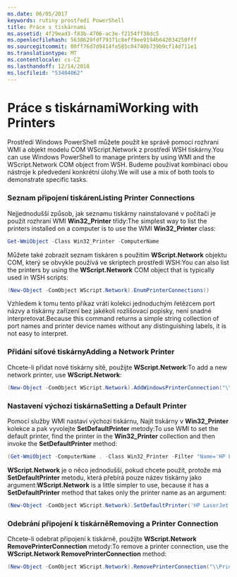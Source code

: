 ```yaml
---
ms.date: 06/05/2017
keywords: rutiny prostředí PowerShell
title: Práce s tiskárnami
ms.assetid: 4f29ead3-f83b-4706-ac3e-f2154ff38dc5
ms.openlocfilehash: 5638629fdf79371c8eff9ee9194b642034250fff
ms.sourcegitcommit: 00ff76d7d9414fe585c04740b739b9cf14d711e1
ms.translationtype: MT
ms.contentlocale: cs-CZ
ms.lasthandoff: 12/14/2018
ms.locfileid: "53404062"
---
```

# <a name="working-with-printers"></a><span data-ttu-id="4248e-103">Práce s tiskárnami</span><span class="sxs-lookup"><span data-stu-id="4248e-103">Working with Printers</span></span>

<span data-ttu-id="4248e-104">Prostředí Windows PowerShell můžete použít ke správě pomocí rozhraní WMI a objekt modelu COM WScript.Network z prostředí WSH tiskárny.</span><span class="sxs-lookup"><span data-stu-id="4248e-104">You can use Windows PowerShell to manage printers by using WMI and the WScript.Network COM object from WSH.</span></span> <span data-ttu-id="4248e-105">Budeme používat kombinaci obou nástroje k předvedení konkrétní úlohy.</span><span class="sxs-lookup"><span data-stu-id="4248e-105">We will use a mix of both tools to demonstrate specific tasks.</span></span>

### <a name="listing-printer-connections"></a><span data-ttu-id="4248e-106">Seznam připojení tiskáren</span><span class="sxs-lookup"><span data-stu-id="4248e-106">Listing Printer Connections</span></span>

<span data-ttu-id="4248e-107">Nejjednodušší způsob, jak seznamu tiskárny nainstalované v počítači je použít rozhraní WMI **Win32_Printer** třídy:</span><span class="sxs-lookup"><span data-stu-id="4248e-107">The simplest way to list the printers installed on a computer is to use the WMI **Win32_Printer** class:</span></span>

```powershell
Get-WmiObject -Class Win32_Printer -ComputerName
```

<span data-ttu-id="4248e-108">Můžete také zobrazit seznam tiskáren s použitím **WScript.Network** objektu COM, který se obvykle používá ve skriptech prostředí WSH:</span><span class="sxs-lookup"><span data-stu-id="4248e-108">You can also list the printers by using the **WScript.Network** COM object that is typically used in WSH scripts:</span></span>

```powershell
(New-Object -ComObject WScript.Network).EnumPrinterConnections()
```

<span data-ttu-id="4248e-109">Vzhledem k tomu tento příkaz vrátí kolekci jednoduchým řetězcem port názvy a tiskárny zařízení bez jakékoli rozlišovací popisky, není snadné interpretovat.</span><span class="sxs-lookup"><span data-stu-id="4248e-109">Because this command returns a simple string collection of port names and printer device names without any distinguishing labels, it is not easy to interpret.</span></span>

### <a name="adding-a-network-printer"></a><span data-ttu-id="4248e-110">Přidání síťové tiskárny</span><span class="sxs-lookup"><span data-stu-id="4248e-110">Adding a Network Printer</span></span>

<span data-ttu-id="4248e-111">Chcete-li přidat nové tiskárny sítě, použijte **WScript.Network**:</span><span class="sxs-lookup"><span data-stu-id="4248e-111">To add a new network printer, use **WScript.Network**:</span></span>

```powershell
(New-Object -ComObject WScript.Network).AddWindowsPrinterConnection("\\Printserver01\Xerox5")
```

### <a name="setting-a-default-printer"></a><span data-ttu-id="4248e-112">Nastavení výchozí tiskárna</span><span class="sxs-lookup"><span data-stu-id="4248e-112">Setting a Default Printer</span></span>

<span data-ttu-id="4248e-113">Pomocí služby WMI nastaví výchozí tiskárnu, Najít tiskárny v **Win32_Printer** kolekce a pak vyvolejte **SetDefaultPrinter** metody:</span><span class="sxs-lookup"><span data-stu-id="4248e-113">To use WMI to set the default printer, find the printer in the **Win32_Printer** collection and then invoke the **SetDefaultPrinter** method:</span></span>

```powershell
(Get-WmiObject -ComputerName . -Class Win32_Printer -Filter "Name='HP LaserJet 5Si'").SetDefaultPrinter()
```

<span data-ttu-id="4248e-114">**WScript.Network** je o něco jednodušší, pokud chcete použít, protože má **SetDefaultPrinter** metodu, která přebírá pouze název tiskárny jako argument:</span><span class="sxs-lookup"><span data-stu-id="4248e-114">**WScript.Network** is a little simpler to use, because it has a **SetDefaultPrinter** method that takes only the printer name as an argument:</span></span>

```powershell
(New-Object -ComObject WScript.Network).SetDefaultPrinter('HP LaserJet 5Si')
```

### <a name="removing-a-printer-connection"></a><span data-ttu-id="4248e-115">Odebrání připojení k tiskárně</span><span class="sxs-lookup"><span data-stu-id="4248e-115">Removing a Printer Connection</span></span>

<span data-ttu-id="4248e-116">Chcete-li odebrat připojení k tiskárně, použijte **WScript.Network RemovePrinterConnection** metody:</span><span class="sxs-lookup"><span data-stu-id="4248e-116">To remove a printer connection, use the **WScript.Network RemovePrinterConnection** method:</span></span>

```powershell
(New-Object -ComObject WScript.Network).RemovePrinterConnection("\\Printserver01\Xerox5")
```